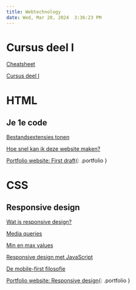 ```yaml
---
title: Webtechnology
date: Wed, Mar 20, 2024  3:36:23 PM
---
```


# Cursus deel I

[Cheatsheet](https://hannemaes.notion.site/Cheat-Sheet-8e7723123d574276bc9cd56972dd5e27)

[Cursus deel I](https://hannemaes.notion.site/Webtechnology-a8880858f95549feaacefcf65a342667)

# HTML

## Je 1e code

[Bestandsextensies tonen](Bestandsextensies-tonen)

[Hoe snel kan ik deze website maken?](Hoe-snel-kan-ik-deze-website-maken?)

[Portfolio website: First draft](Portfolio-website-First-draft){: .portfolio }

# CSS

## Responsive design

[Wat is responsive design?](Wat-is-responsive-design)

[Media queries](Media-queries)

[Min en max values](Min-en-max-values)

[Responsive design met JavaScript](Responsive-design-met-JavaScript)

[De mobile-first filosofie](Mobile-first)

[Portfolio website: Responsive design](Portfolio-website-Responsive-design){: .portfolio }
